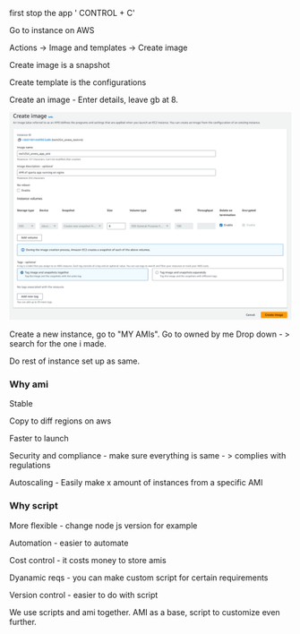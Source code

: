 first stop the app ' CONTROL + C'

Go to instance on AWS

Actions -> Image and templates -> Create image

Create image is a snapshot

Create template is the configurations

Create an image - Enter details, leave gb at 8.

![](ami.PNG)


Create a new instance, go to "MY AMIs".
Go to owned by me
Drop down - > search for the one i made.

Do rest of instance set up as same.

### Why ami

Stable

Copy to diff regions on aws

Faster to launch

Security and compliance - make sure everything is same - > complies with regulations

Autoscaling - Easily make x amount of instances from a specific AMI


### Why script

More flexible - change node js version for example

Automation - easier to automate

Cost control - it costs money to store amis

Dyanamic reqs - you can make custom script for certain requirements

Version control - easier to do with script



We use scripts and ami together. AMI as a base, script to customize even further.